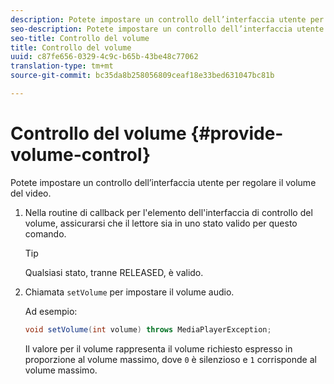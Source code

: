 ```yaml
---
description: Potete impostare un controllo dell’interfaccia utente per regolare il volume del video.
seo-description: Potete impostare un controllo dell’interfaccia utente per regolare il volume del video.
seo-title: Controllo del volume
title: Controllo del volume
uuid: c87fe656-0329-4c9c-b65b-43be48c77062
translation-type: tm+mt
source-git-commit: bc35da8b258056809ceaf18e33bed631047bc81b

---
```



# Controllo del volume {#provide-volume-control}

Potete impostare un controllo dell’interfaccia utente per regolare il volume del video.

1. Nella routine di callback per l&#39;elemento dell&#39;interfaccia di controllo del volume, assicurarsi che il lettore sia in uno stato valido per questo comando.

   >[!TIP]
   >
   >Qualsiasi stato, tranne RELEASED, è valido.

1. Chiamata `setVolume` per impostare il volume audio.

   Ad esempio:

   ```java
   void setVolume(int volume) throws MediaPlayerException;
   ```

   Il valore per il volume rappresenta il volume richiesto espresso in proporzione al volume massimo, dove `0` è silenzioso e `1` corrisponde al volume massimo.